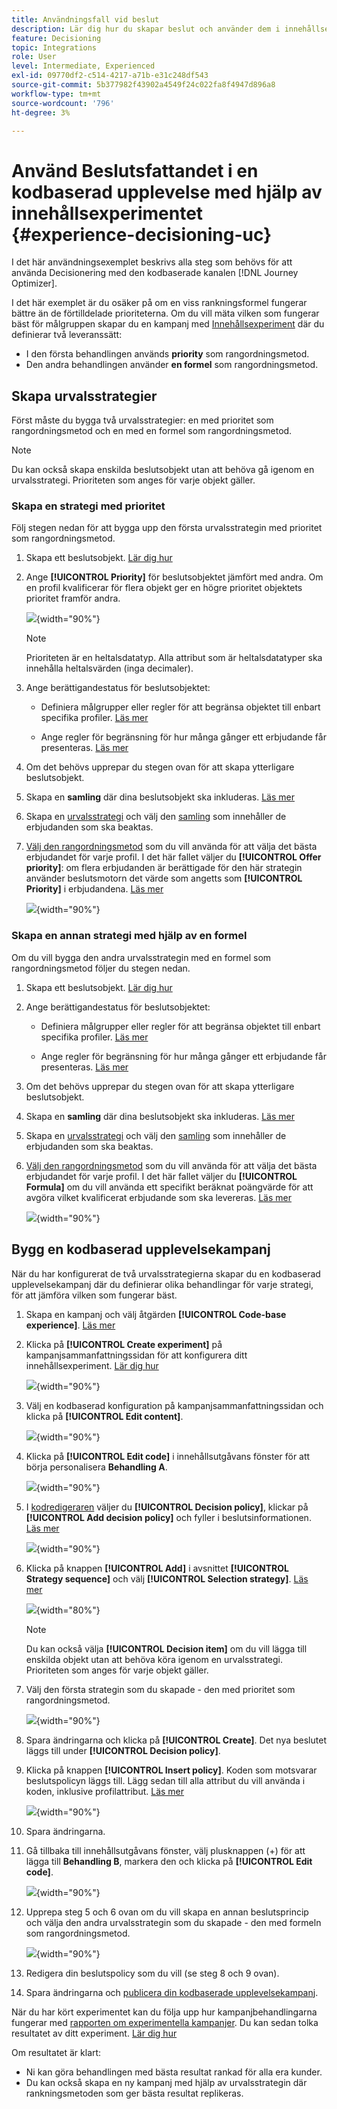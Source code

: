 ```yaml
---
title: Användningsfall vid beslut
description: Lär dig hur du skapar beslut och använder dem i innehållsexperiment med den kodbaserade upplevelsekanalen
feature: Decisioning
topic: Integrations
role: User
level: Intermediate, Experienced
exl-id: 09770df2-c514-4217-a71b-e31c248df543
source-git-commit: 5b377982f43902a4549f24c022fa8f4947d896a8
workflow-type: tm+mt
source-wordcount: '796'
ht-degree: 3%

---
```


# Använd Beslutsfattandet i en kodbaserad upplevelse med hjälp av innehållsexperimentet {#experience-decisioning-uc}

I det här användningsexemplet beskrivs alla steg som behövs för att använda Decisionering med den kodbaserade kanalen [!DNL Journey Optimizer].

I det här exemplet är du osäker på om en viss rankningsformel fungerar bättre än de förtilldelade prioriteterna. Om du vill mäta vilken som fungerar bäst för målgruppen skapar du en kampanj med [Innehållsexperiment](../content-management/content-experiment.md) där du definierar två leveranssätt:

* I den första behandlingen används **priority** som rangordningsmetod.
* Den andra behandlingen använder **en formel** som rangordningsmetod.

## Skapa urvalsstrategier

Först måste du bygga två urvalsstrategier: en med prioritet som rangordningsmetod och en med en formel som rangordningsmetod.

>[!NOTE]
>
>Du kan också skapa enskilda beslutsobjekt utan att behöva gå igenom en urvalsstrategi. Prioriteten som anges för varje objekt gäller.

### Skapa en strategi med prioritet

Följ stegen nedan för att bygga upp den första urvalsstrategin med prioritet som rangordningsmetod.

1. Skapa ett beslutsobjekt. [Lär dig hur](items.md)

1. Ange **[!UICONTROL Priority]** för beslutsobjektet jämfört med andra. Om en profil kvalificerar för flera objekt ger en högre prioritet objektets prioritet framför andra.

   ![](assets/exd-uc-item-priority.png){width="90%"}

   >[!NOTE]
   >
   >Prioriteten är en heltalsdatatyp. Alla attribut som är heltalsdatatyper ska innehålla heltalsvärden (inga decimaler).

1. Ange berättigandestatus för beslutsobjektet:

   * Definiera målgrupper eller regler för att begränsa objektet till enbart specifika profiler. [Läs mer](items.md#eligibility)

   * Ange regler för begränsning för hur många gånger ett erbjudande får presenteras. [Läs mer](items.md#capping)

1. Om det behövs upprepar du stegen ovan för att skapa ytterligare beslutsobjekt.

1. Skapa en **samling** där dina beslutsobjekt ska inkluderas. [Läs mer](collections.md)

1. Skapa en [urvalsstrategi](selection-strategies.md#create-selection-strategy) och välj den [samling](collections.md) som innehåller de erbjudanden som ska beaktas.

1. [Välj den rangordningsmetod](#select-ranking-method) som du vill använda för att välja det bästa erbjudandet för varje profil. I det här fallet väljer du **[!UICONTROL Offer priority]**: om flera erbjudanden är berättigade för den här strategin använder beslutsmotorn det värde som angetts som **[!UICONTROL Priority]** i erbjudandena. [Läs mer](selection-strategies.md#offer-priority)

   ![](assets/exd-uc-strategy-priority.png){width="90%"}

### Skapa en annan strategi med hjälp av en formel

Om du vill bygga den andra urvalsstrategin med en formel som rangordningsmetod följer du stegen nedan.

1. Skapa ett beslutsobjekt. [Lär dig hur](items.md)

   <!--Do you need to set the same **[!UICONTROL Priority]** as for the first decision item, or it won't be considered at all?-->

1. Ange berättigandestatus för beslutsobjektet:

   * Definiera målgrupper eller regler för att begränsa objektet till enbart specifika profiler. [Läs mer](items.md#eligibility)

   * Ange regler för begränsning för hur många gånger ett erbjudande får presenteras. [Läs mer](items.md#capping)

1. Om det behövs upprepar du stegen ovan för att skapa ytterligare beslutsobjekt.

1. Skapa en **samling** där dina beslutsobjekt ska inkluderas. [Läs mer](collections.md)

1. Skapa en [urvalsstrategi](selection-strategies.md#create-selection-strategy) och välj den [samling](collections.md) som innehåller de erbjudanden som ska beaktas.

1. [Välj den rangordningsmetod](#select-ranking-method) som du vill använda för att välja det bästa erbjudandet för varje profil. I det här fallet väljer du **[!UICONTROL Formula]** om du vill använda ett specifikt beräknat poängvärde för att avgöra vilket kvalificerat erbjudande som ska levereras. [Läs mer](selection-strategies.md#ranking-formula)

   ![](assets/exd-uc-strategy-formula.png){width="90%"}

## Bygg en kodbaserad upplevelsekampanj

<!--To present the best dynamic offer and experience to your visitors on your website or mobile app, add a decision policy to a code-based campaign.

Define two delivery treatments each containing a different decision policy.-->

När du har konfigurerat de två urvalsstrategierna skapar du en kodbaserad upplevelsekampanj där du definierar olika behandlingar för varje strategi, för att jämföra vilken som fungerar bäst.

1. Skapa en kampanj och välj åtgärden **[!UICONTROL Code-base experience]**. [Läs mer](../code-based/create-code-based.md)

1. Klicka på **[!UICONTROL Create experiment]** på kampanjsammanfattningssidan för att konfigurera ditt innehållsexperiment. [Lär dig hur](../content-management/content-experiment.md)

   ![](assets/exd-uc-create-experiment.png){width="90%"}

1. Välj en kodbaserad konfiguration på kampanjsammanfattningssidan och klicka på **[!UICONTROL Edit content]**.

   ![](assets/exd-uc-edit-cbe-content.png){width="90%"}

1. Klicka på **[!UICONTROL Edit code]** i innehållsutgåvans fönster för att börja personalisera **Behandling A**.

   ![](assets/exd-uc-experiment-treatment-a.png){width="90%"}

1. I [kodredigeraren](../code-based/create-code-based.md#edit-code) väljer du **[!UICONTROL Decision policy]**, klickar på **[!UICONTROL Add decision policy]** och fyller i beslutsinformationen. [Läs mer](create-decision.md#add)

   ![](assets/decision-code-based-create.png){width="90%"}

1. Klicka på knappen **[!UICONTROL Add]** i avsnittet **[!UICONTROL Strategy sequence]** och välj **[!UICONTROL Selection strategy]**. [Läs mer](create-decision.md#select)

   ![](assets/decision-code-based-strategy-sequence.png){width="80%"}

   >[!NOTE]
   >
   >Du kan också välja **[!UICONTROL Decision item]** om du vill lägga till enskilda objekt utan att behöva köra igenom en urvalsstrategi. Prioriteten som anges för varje objekt gäller.

1. Välj den första strategin som du skapade - den med prioritet som rangordningsmetod.

   ![](assets/exd-uc-experiment-strategy-priority.png){width="90%"}

1. Spara ändringarna och klicka på **[!UICONTROL Create]**. Det nya beslutet läggs till under **[!UICONTROL Decision policy]**.

1. Klicka på knappen **[!UICONTROL Insert policy]**. Koden som motsvarar beslutspolicyn läggs till. Lägg sedan till alla attribut du vill använda i koden, inklusive profilattribut. [Läs mer](create-decision.md#use-decision-policy)

   ![](assets/exd-uc-experiment-insert-policy.png){width="90%"}

1. Spara ändringarna.

1. Gå tillbaka till innehållsutgåvans fönster, välj plusknappen (+) för att lägga till **Behandling B**, markera den och klicka på **[!UICONTROL Edit code]**.

   ![](assets/exd-uc-experiment-treatment-b.png){width="90%"}

1. Upprepa steg 5 och 6 ovan om du vill skapa en annan beslutsprincip och välja den andra urvalsstrategin som du skapade - den med formeln som rangordningsmetod. <!--Do you need to create exactly the same content to compare only the ranking method?-->

   ![](assets/exd-uc-experiment-strategy-formula.png){width="90%"}

1. Redigera din beslutspolicy som du vill (se steg 8 och 9 ovan).

1. Spara ändringarna och [publicera din kodbaserade upplevelsekampanj](../code-based/publish-code-based.md).

När du har kört experimentet kan du följa upp hur kampanjbehandlingarna fungerar med [rapporten om experimentella kampanjer](../reports/campaign-global-report-cja-experimentation.md).<!-- and [report on decisioning](cja-reporting.md).--> Du kan sedan tolka resultatet av ditt experiment. [Lär dig hur](../content-management/get-started-experiment.md#interpret-results)

Om resultatet är klart:

* Ni kan göra behandlingen med bästa resultat rankad för alla era kunder.
* Du kan också skapa en ny kampanj med hjälp av urvalsstrategin där rankningsmetoden som ger bästa resultat replikeras.
